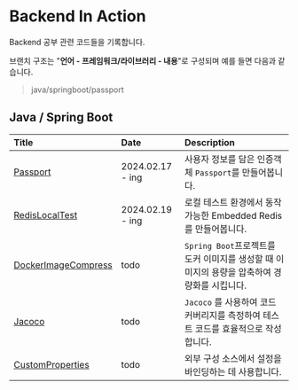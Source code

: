 # Backend In Action

Backend 공부 관련 코드들을 기록합니다.

브랜치 구조는 "**언어 - 프레임워크/라이브러리 - 내용**"로 구성되며 예를 들면 다음과 같습니다.

> java/springboot/passport

## Java / Spring Boot

| Title                                                                                     | Date             | Description                                               |
|:------------------------------------------------------------------------------------------|:-----------------|:----------------------------------------------------------|
| [Passport](https://github.com/KIMSEI1124/backend_in_action/tree/java/springboot/passport) | 2024.02.17 - ing | 사용자 정보를 담은 인증객체 `Passport`를 만들어봅니다.                       |
| [RedisLocalTest]()                                                                        | 2024.02.19 - ing | 로컬 테스트 환경에서 동작 가능한 Embedded Redis 를 만들어봅니다.               |
| [DockerImageCompress]()                                                                   | todo             | `Spring Boot`프로젝트를 도커 이미지를 생성할 때 이미지의 용량을 압축하여 경량화를 시킵니다. |
| [Jacoco]()                                                                                | todo             | `Jacoco` 를 사용하여 코드 커버리지를 측정하여 테스트 코드를 효율적으로 작성합니다.        |
| [CustomProperties]()                                                                      | todo             | 외부 구성 소스에서 설정을 바인딩하는 데 사용합니다.                             |